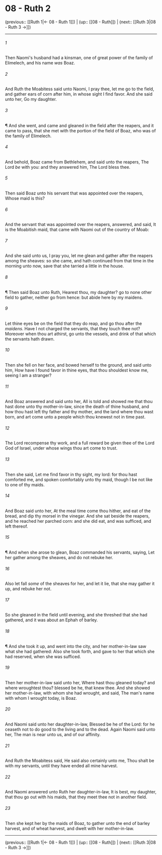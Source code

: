 # 08 - Ruth 2

(previous:: [[Ruth 1|← 08 - Ruth 1]]) | (up:: [[08 - Ruth]]) | (next:: [[Ruth 3|08 - Ruth 3 →]])

***


###### 1 
Then Naomi's husband had a kinsman, one of great power of the family of Elimelech, and his name _was_ Boaz. 

###### 2 
And Ruth the Moabitess said unto Naomi, I pray thee, let me go to the field, and gather ears of corn after him, in whose sight I find favor. And she said unto her, Go my daughter. 

###### 3 
¶ And she went, and came and gleaned in the field after the reapers, and it came to pass, that she met with the portion of the field of Boaz, who was of the family of Elimelech. 

###### 4 
And behold, Boaz came from Bethlehem, and said unto the reapers, The Lord _be_ with you: and they answered him, The Lord bless thee. 

###### 5 
Then said Boaz unto his servant that was appointed over the reapers, Whose maid is this? 

###### 6 
And the servant that was appointed over the reapers, answered, and said, It is the Moabitish maid, that came with Naomi out of the country of Moab: 

###### 7 
And she said unto us, I pray you, let me glean and gather after the reapers among the sheaves: so she came, and hath continued from that time in the morning unto now, save that she tarried a little in the house. 

###### 8 
¶ Then said Boaz unto Ruth, Hearest thou, my daughter? go to none other field to gather, neither go from hence: but abide here by my maidens. 

###### 9 
Let thine eyes be on the field that they do reap, and go thou after the _maidens_. Have I not charged the servants, that they touch thee not? Moreover when thou art athirst, go unto the vessels, and drink of that which the servants hath drawn. 

###### 10 
Then she fell on her face, and bowed herself to the ground, and said unto him, How have I found favor in thine eyes, that thou shouldest know me, seeing I am a stranger? 

###### 11 
And Boaz answered and said unto her, All is told and showed me that thou hast done unto thy mother-in-law, since the death of thine husband, and how thou hast left thy father and thy mother, and the land where thou wast born, and art come unto a people which thou knewest not in time past. 

###### 12 
The Lord recompense thy work, and a full reward be given thee of the Lord God of Israel, under whose wings thou art come to trust. 

###### 13 
Then she said, Let me find favor in thy sight, my lord: for thou hast comforted me, and spoken comfortably unto thy maid, though I be not like to one of thy maids. 

###### 14 
And Boaz said unto her, At the meal time come thou hither, and eat of the bread, and dip thy morsel in the vinegar. And she sat beside the reapers, and he reached her parched corn: and she did eat, and was sufficed, and left thereof. 

###### 15 
¶ And when she arose to glean, Boaz commanded his servants, saying, Let her gather among the sheaves, and do not rebuke her. 

###### 16 
Also let fall _some_ of the sheaves for her, and let it lie, that she may gather it up, and rebuke her not. 

###### 17 
So she gleaned in the field until evening, and she threshed that she had gathered, and it was about an Ephah of barley. 

###### 18 
¶ And she took it up, and went into the city, and her mother-in-law saw what she had gathered: Also she took forth, and gave to her that which she had reserved, when she was sufficed. 

###### 19 
Then her mother-in-law said unto her, Where hast thou gleaned today? and where wroughtest thou? blessed be he, that knew thee. And she showed her mother-in-law, with whom she had wrought, and said, The man's name with whom I wrought today, is Boaz. 

###### 20 
And Naomi said unto her daughter-in-law, Blessed be he of the Lord: for he ceaseth not to do good to the living and to the dead. Again Naomi said unto her, The man is near unto us, and of our affinity. 

###### 21 
And Ruth the Moabitess said, He said also certainly unto me, Thou shalt be with my servants, until they have ended all mine harvest. 

###### 22 
And Naomi answered unto Ruth her daughter-in-law, It is best, my daughter, that thou go out with his maids, that they meet thee not in another field. 

###### 23 
Then she kept her by the maids of Boaz, to gather unto the end of barley harvest, and of wheat harvest, and dwelt with her mother-in-law.

***

(previous:: [[Ruth 1|← 08 - Ruth 1]]) | (up:: [[08 - Ruth]]) | (next:: [[Ruth 3|08 - Ruth 3 →]])
